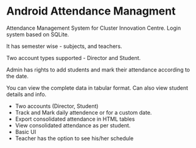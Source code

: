 # Android Attendance Managment
Attendance Management System for Cluster Innovation Centre.
Login system based on SQLite.

It has semester wise - subjects, and teachers. 

Two account types supported - Director and Student.

Admin has rights to add students and mark their attendance according to the date. 

You can view the complete data in tabular format. Can also view student details and info.

* Two accounts (Director, Student)
* Track and Mark daily attendence or for a custom date.
* Export consolidated attendance in HTML tables
* View consolidated attendance as per student.
* Basic UI
* Teacher has the option to see his/her schedule
